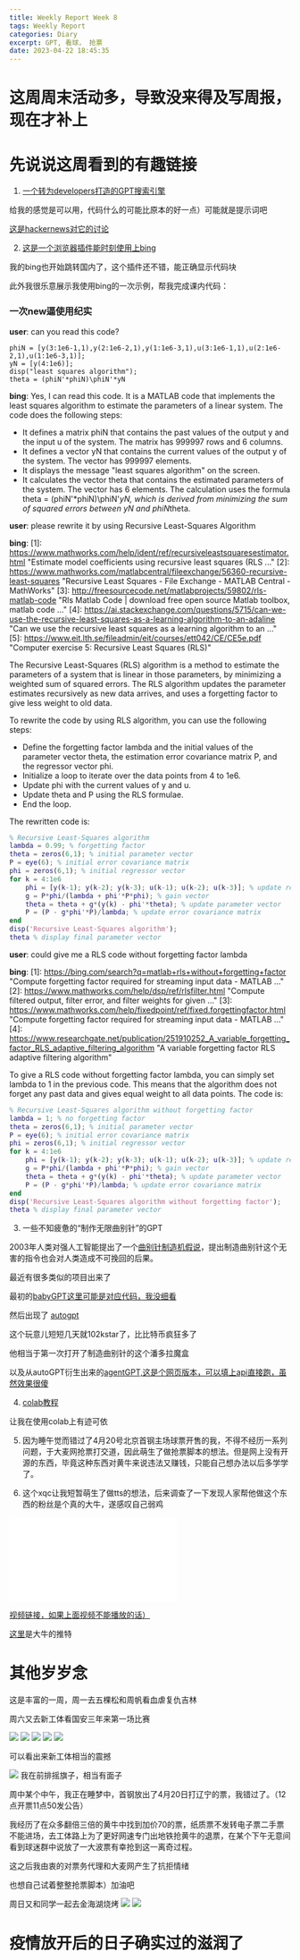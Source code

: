 ```yaml
---
title: Weekly Report Week 8
tags: Weekly Report
categories: Diary
excerpt: GPT, 看球， 抢票
date: 2023-04-22 18:45:35
---
```


# 这周周末活动多，导致没来得及写周报，现在才补上
# 先说说这周看到的有趣链接
1. [一个转为developers打造的GPT搜索引擎](https://www.phind.com/)

给我的感觉是可以用，代码什么的可能比原本的好一点）可能就是提示词吧

[这是hackernews对它的讨论](https://news.ycombinator.com/item?id=35543668)

2. [这是一个浏览器插件能时刻使用上bing](https://github.com/chathub-dev/chathub)

我的bing也开始跳转国内了，这个插件还不错，能正确显示代码块

此外我很乐意展示我使用bing的一次示例，帮我完成课内代码：

### 一次new逼使用纪实

**user**: can you read this code?

```%least squares algorithm
phiN = [y(3:1e6-1,1),y(2:1e6-2,1),y(1:1e6-3,1),u(3:1e6-1,1),u(2:1e6-2,1),u(1:1e6-3,1)];
yN = [y(4:1e6)];
disp("least squares algorithm");
theta = (phiN'*phiN)\phiN'*yN
```

**bing**: Yes, I can read this code. It is a MATLAB code that implements the least squares algorithm to estimate the parameters of a linear system. The code does the following steps:

- It defines a matrix phiN that contains the past values of the output y and the input u of the system. The matrix has 999997 rows and 6 columns.
- It defines a vector yN that contains the current values of the output y of the system. The vector has 999997 elements.
- It displays the message "least squares algorithm" on the screen.
- It calculates the vector theta that contains the estimated parameters of the system. The vector has 6 elements. The calculation uses the formula theta = (phiN'*phiN)\phiN'*yN, which is derived from minimizing the sum of squared errors between yN and phiN*theta.


**user**: please rewrite it by using Recursive Least-Squares Algorithm

**bing**: [1]: https://www.mathworks.com/help/ident/ref/recursiveleastsquaresestimator.html "Estimate model coefficients using recursive least squares (RLS ..."
[2]: https://www.mathworks.com/matlabcentral/fileexchange/56360-recursive-least-squares "Recursive Least Squares - File Exchange - MATLAB Central - MathWorks"
[3]: http://freesourcecode.net/matlabprojects/59802/rls-matlab-code "Rls Matlab Code | download free open source Matlab toolbox, matlab code ..."
[4]: https://ai.stackexchange.com/questions/5715/can-we-use-the-recursive-least-squares-as-a-learning-algorithm-to-an-adaline "Can we use the recursive least squares as a learning algorithm to an ..."
[5]: https://www.eit.lth.se/fileadmin/eit/courses/ett042/CE/CE5e.pdf "Computer exercise 5: Recursive Least Squares (RLS)"

The Recursive Least-Squares (RLS) algorithm is a method to estimate the parameters of a system that is linear in those parameters, by minimizing a weighted sum of squared errors. The RLS algorithm updates the parameter estimates recursively as new data arrives, and uses a forgetting factor to give less weight to old data.

To rewrite the code by using RLS algorithm, you can use the following steps:

- Define the forgetting factor lambda and the initial values of the parameter vector theta, the estimation error covariance matrix P, and the regressor vector phi.
- Initialize a loop to iterate over the data points from 4 to 1e6.
- Update phi with the current values of y and u.
- Update theta and P using the RLS formulae.
- End the loop.

The rewritten code is:

```matlab
% Recursive Least-Squares algorithm
lambda = 0.99; % forgetting factor
theta = zeros(6,1); % initial parameter vector
P = eye(6); % initial error covariance matrix
phi = zeros(6,1); % initial regressor vector
for k = 4:1e6
    phi = [y(k-1); y(k-2); y(k-3); u(k-1); u(k-2); u(k-3)]; % update regressor vector
    g = P*phi/(lambda + phi'*P*phi); % gain vector
    theta = theta + g*(y(k) - phi'*theta); % update parameter vector
    P = (P - g*phi'*P)/lambda; % update error covariance matrix
end
disp('Recursive Least-Squares algorithm');
theta % display final parameter vector
```

**user**: could give me a RLS code without forgetting factor lambda

**bing**: [1]: https://bing.com/search?q=matlab+rls+without+forgetting+factor "Compute forgetting factor required for streaming input data - MATLAB ..."
[2]: https://www.mathworks.com/help/dsp/ref/rlsfilter.html "Compute filtered output, filter error, and filter weights for given ..."
[3]: https://www.mathworks.com/help/fixedpoint/ref/fixed.forgettingfactor.html "Compute forgetting factor required for streaming input data - MATLAB ..."
[4]: https://www.researchgate.net/publication/251910252_A_variable_forgetting_factor_RLS_adaptive_filtering_algorithm "A variable forgetting factor RLS adaptive filtering algorithm"

To give a RLS code without forgetting factor lambda, you can simply set lambda to 1 in the previous code. This means that the algorithm does not forget any past data and gives equal weight to all data points. The code is:

```matlab
% Recursive Least-Squares algorithm without forgetting factor
lambda = 1; % no forgetting factor
theta = zeros(6,1); % initial parameter vector
P = eye(6); % initial error covariance matrix
phi = zeros(6,1); % initial regressor vector
for k = 4:1e6
    phi = [y(k-1); y(k-2); y(k-3); u(k-1); u(k-2); u(k-3)]; % update regressor vector
    g = P*phi/(lambda + phi'*P*phi); % gain vector
    theta = theta + g*(y(k) - phi'*theta); % update parameter vector
    P = (P - g*phi'*P)/lambda; % update error covariance matrix
end
disp('Recursive Least-Squares algorithm without forgetting factor');
theta % display final parameter vector
```


3. 一些不知疲惫的“制作无限曲别针”的GPT

2003年人类对强人工智能提出了一个[曲别针制造机假说](https://www.douban.com/note/642211177/?from=tag_all&_i=21573201Oe3vhp)，提出制造曲别针这个无害的指令也会对人类造成不可挽回的后果。

最近有很多类似的项目出来了

最初的[babyGPT](https://news.ycombinator.com/item?id=35506069)[这里可能是对应代码，我没细看](https://github.com/yoheinakajima/babyagi)

然后出现了 [autogpt](https://github.com/Significant-Gravitas/Auto-GPT)

这个玩意儿短短几天就102kstar了，比比特币疯狂多了

他相当于第一次打开了制造曲别针的这个潘多拉魔盒

以及从autoGPT衍生出来的[agentGPT,这是个网页版本，可以填上api直接跑，虽然效果很傻](https://github.com/reworkd/AgentGPT)

4. [colab教程](https://www.cnblogs.com/softcorns/p/16369045.html)

让我在使用colab上有迹可依

5. 因为睡午觉而错过了4月20号北京首钢主场球票开售的我，不得不经历一系列问题，于大麦网抢票打交道，因此萌生了做抢票脚本的想法。但是网上没有开源的东西，毕竟这种东西对黄牛来说违法又赚钱，只能自己想办法以后多学学了。

6. 这个xqc让我短暂萌生了做tts的想法，后来调查了一下发现人家帮他做这个东西的粉丝是个真的大牛，遂感叹自己弱鸡

<iframe src="//player.bilibili.com/player.html?aid=269984325&bvid=BV1Xc411p7SE&cid=1093662519&page=1" scrolling="no" border="0" frameborder="no" framespacing="0" allowfullscreen="true"> </iframe>

[视频链接，如果上面视频不能播放的话）](https://www.bilibili.com/video/BV1Xc411p7SE/?share_source=copy_web&vd_source=42c6d53548a69758e45332a23b4e625b)

[这里](https://twitter.com/RoaringIron)是大牛的推特
# 其他岁岁念
这是丰富的一周，周一去五棵松和周帆看血虐复仇吉林

周六又去新工体看国安三年来第一场比赛

![](https://pic.1314171.xyz/i/2023/04/22/6331a4a16f12a82e5bc78a9a277ad6d.jpg)
![](https://pic.1314171.xyz/i/2023/04/22/95be92db81147ab0d4c422f98f17af6.jpg)
![](https://pic.1314171.xyz/i/2023/04/22/79d5c5fffabf5346cc90f7af4f923ab.jpg)
![](https://pic.1314171.xyz/i/2023/04/22/99c5d92ae7c018a21ca8b1cdf08a8ca.jpg)
![](https://pic.1314171.xyz/i/2023/04/22/a2c5ca46950075de5b7ea220476bc86.jpg)

可以看出来新工体相当的震撼

![](https://pic.1314171.xyz/i/2023/04/22/21a4e1853b7cdf7569999e950d12d8d.jpg)
我在前排摇旗子，相当有面子

周中某个中午，我正在睡梦中，首钢放出了4月20日打辽宁的票，我错过了。（12点开票11点50发公告）

我经历了在众多翻倍三倍的黄牛中找到加价70的票，纸质票不发转电子票二手票不能进场，去工体路上为了更好网速专门出地铁抢黄牛的退票，在某个下午无意间看到球迷群中说放了一大波票有幸抢到这一离奇过程。

这之后我由衷的对票务代理和大麦网产生了抗拒情绪

也想自己试着整整抢票脚本）加油吧

周日又和同学一起去金海湖烧烤
![](https://pic.1314171.xyz/i/2023/04/22/8f4ccf572a257ea0f6438d68b8f884b.jpg)
![](https://pic.1314171.xyz/i/2023/04/22/6abf48e7590171cf7fe221b11e844e0.jpg)

# 疫情放开后的日子确实过的滋润了



